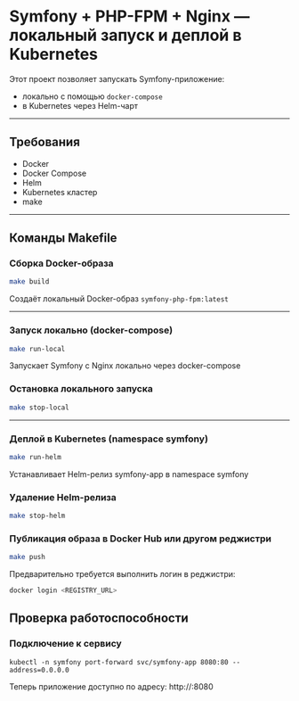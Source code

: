 # Symfony + PHP-FPM + Nginx — локальный запуск и деплой в Kubernetes

Этот проект позволяет запускать Symfony-приложение:

- локально с помощью `docker-compose`
- в Kubernetes через Helm-чарт

---

## Требования

- Docker
- Docker Compose
- Helm
- Kubernetes кластер
- make

---

## Команды Makefile

### Сборка Docker-образа

```bash
make build
```
Создаёт локальный Docker-образ `symfony-php-fpm:latest`

---

### Запуск локально (docker-compose)

```bash
make run-local
```
Запускает Symfony с Nginx локально через docker-compose

### Остановка локального запуска

```bash
make stop-local
```

---

### Деплой в Kubernetes (namespace symfony)

```bash
make run-helm
```
Устанавливает Helm-релиз symfony-app в namespace symfony

### Удаление Helm-релиза

```bash
make stop-helm
```

### Публикация образа в Docker Hub или другом реджистри

```bash
make push
```
Предварительно требуется выполнить логин в реджистри:
```bash
docker login <REGISTRY_URL>
```

## Проверка работоспособности

### Подключение к сервису

```
kubectl -n symfony port-forward svc/symfony-app 8080:80 --address=0.0.0.0
```
Теперь приложение доступно по адресу:
http://<k8s-worker-node-ip-address>:8080
